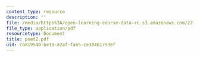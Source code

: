 ```yaml
---
content_type: resource
description: ''
file: /media/https%3A/open-learning-course-data-rc.s3.amazonaws.com/22-616-plasma-transport-theory-fall-2003/ca819540be10a2affa65ce39461753ef_pset2.pdf
file_type: application/pdf
resourcetype: Document
title: pset2.pdf
uid: ca819540-be10-a2af-fa65-ce39461753ef
---
```

